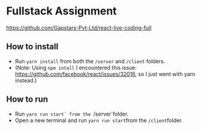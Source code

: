 # Fullstack Assignment
https://github.com/Gapstars-Pvt-Ltd/react-live-coding-full

## How to install
- Run `yarn install` from both the `/server` and `/client` folders.
- (Note: Using `npm intall` I encountered this issue: https://github.com/facebook/react/issues/32016, so I just went with yarn instead.)

## How to run
- Run `yarn run start´ from the `/server`folder.
- Open a new terminal and run `yarn run start`from the `/client`folder.

